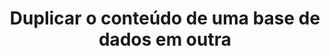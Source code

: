 ---
title: "Duplicar o conteúdo de uma base de dados em outra"
excerpt: "Saiba como copiar o conteúdo de uma base de dados OVHcloud para outra base de dados OVHcloud"
updated: 2023-11-22
---